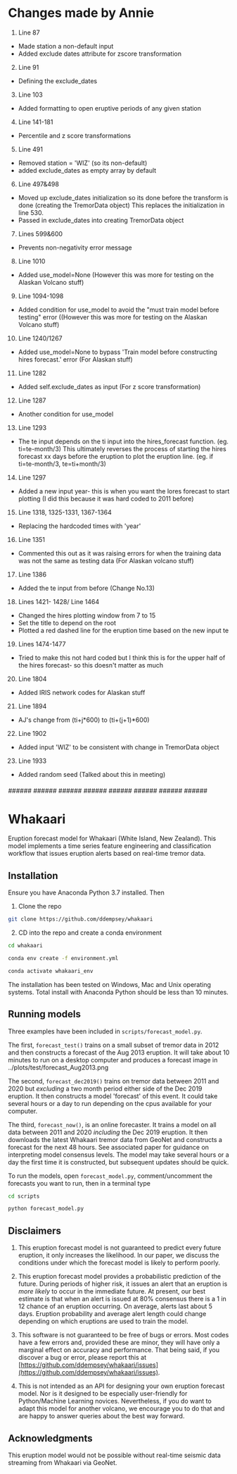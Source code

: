 # Changes made by Annie

1. Line 87 
- Made station a non-default input
- Added exclude dates attribute for zscore transformation

2. Line 91
- Defining the exclude_dates

3. Line 103 
- Added formatting to open eruptive periods of any given station

4. Line 141-181
- Percentile and z score transformations

5. Line 491
- Removed station = 'WIZ' (so its non-default)
- added exclude_dates as empty array by default

6. Line 497&498
- Moved up exclude_dates initialization so its done before the transform is done (creating the TremorData object) This replaces the initialization in line 530.
- Passed in exclude_dates into creating TremorData object

7. Lines 599&600
- Prevents non-negativity error message

8. Line 1010
-  Added use_model=None (However this was more for testing on the Alaskan Volcano stuff)

9. Line 1094-1098
- Added condition for use_model to avoid the "must train model before testing" error ((However this was more for testing on the Alaskan Volcano stuff)

10. Line 1240/1267
- Added use_model=None to bypass 'Train model before constructing hires forecast.' error (For Alaskan stuff)

11. Line 1282
- Added self.exclude_dates as input (For z score transformation)

12. Line 1287
- Another condition for use_model

13. Line 1293
- The te input depends on the ti input into the hires_forecast function. (eg. ti=te-month/3) This ultimately reverses the process of starting the hires forecast xx days before the eruption to plot the eruption line. (eg. if ti=te-month/3, te=ti+month/3) 

14. Line 1297
- Added a new input year- this is when you want the lores forecast to start plotting (I did this because it was hard coded to 2011 before)

15. Line 1318, 1325-1331, 1367-1364
- Replacing the hardcoded times with 'year'

16. Line 1351
- Commented this out as it was raising errors for when the training data was not the same as testing data (For Alaskan volcano stuff)

17. Line 1386
- Added the te input from before (Change No.13)

18. Lines 1421- 1428/ Line 1464
- Changed the hires plotting window from 7 to 15
- Set the title to depend on the root
- Plotted a red dashed line for the eruption time based on the new input te

19. Lines 1474-1477
- Tried to make this not hard coded but I think this is for the upper half of the hires forecast- so this doesn't matter as much

20. Line 1804
- Added IRIS network codes for Alaskan stuff

21. Line 1894
- AJ's change from (ti+j*600) to (ti+(j+1)*600)

22. Line 1902
- Added input 'WIZ' to be consistent with change in TremorData object

23. Line 1933
- Added random seed (Talked about this in meeting)

###### ###### ###### ###### ###### ###### ###### ###### ###### ######

# Whakaari
Eruption forecast model for Whakaari (White Island, New Zealand). This model implements a time series feature engineering and classification workflow that issues eruption alerts based on real-time tremor data.

## Installation

Ensure you have Anaconda Python 3.7 installed. Then

1. Clone the repo

```bash
git clone https://github.com/ddempsey/whakaari
```

2. CD into the repo and create a conda environment

```bash
cd whakaari

conda env create -f environment.yml

conda activate whakaari_env
```

The installation has been tested on Windows, Mac and Unix operating systems. Total install with Anaconda Python should be less than 10 minutes.

## Running models
Three examples have been included in ```scripts/forecast_model.py```. 

The first, ```forecast_test()``` trains on a small subset of tremor data in 2012 and then constructs a forecast of the Aug 2013 eruption. It will take about 10 minutes to run on a desktop computer and produces a forecast image in ../plots/test/forecast_Aug2013.png

The second, ```forecast_dec2019()``` trains on tremor data between 2011 and 2020 but *excluding* a two month period either side of the Dec 2019 eruption. It then constructs a model 'forecast' of this event. It could take several hours or a day to run depending on the cpus available for your computer.

The third, ```forecast_now()```, is an online forecaster. It trains a model on all data between 2011 and 2020 *including* the Dec 2019 eruption. It then downloads the latest Whakaari tremor data from GeoNet and constructs a forecast for the next 48 hours. See associated paper for guidance on interpreting model consensus levels. The model may take several hours or a day the first time it is constructed, but subsequent updates should be quick.

To run the models, open ```forecast_model.py```, comment/uncomment the forecasts you want to run, then in a terminal type
```bash
cd scripts

python forecast_model.py
```

## Disclaimers
1. This eruption forecast model is not guaranteed to predict every future eruption, it only increases the likelihood. In our paper, we discuss the conditions under which the forecast model is likely to perform poorly.

2. This eruption forecast model provides a probabilistic prediction of the future. During periods of higher risk, it issues an alert that an eruption is *more likely* to occur in the immediate future. At present, our best estimate is that when an alert is issued at 80% consensus there is a 1 in 12 chance of an eruption occurring. On average, alerts last about 5 days. Eruption probability and average alert length could change depending on which eruptions are used to train the model.

3. This software is not guaranteed to be free of bugs or errors. Most codes have a few errors and, provided these are minor, they will have only a marginal effect on accuracy and performance. That being said, if you discover a bug or error, please report this at [https://github.com/ddempsey/whakaari/issues](https://github.com/ddempsey/whakaari/issues).

4. This is not intended as an API for designing your own eruption forecast model. Nor is it designed to be especially user-friendly for Python/Machine Learning novices. Nevertheless, if you do want to adapt this model for another volcano, we encourage you to do that and are happy to answer queries about the best way forward. 

## Acknowledgments
This eruption model would not be possible without real-time seismic data streaming from Whakaari via GeoNet.

